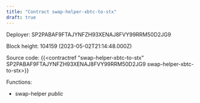 ```yaml
---
title: "Contract swap-helper-xbtc-to-stx"
draft: true
---
```

Deployer: SP2PABAF9FTAJYNFZH93XENAJ8FVY99RRM50D2JG9


 



Block height: 104159 (2023-05-02T21:14:48.000Z)

Source code: {{<contractref "swap-helper-xbtc-to-stx" SP2PABAF9FTAJYNFZH93XENAJ8FVY99RRM50D2JG9 swap-helper-xbtc-to-stx>}}

Functions:

* swap-helper _public_
